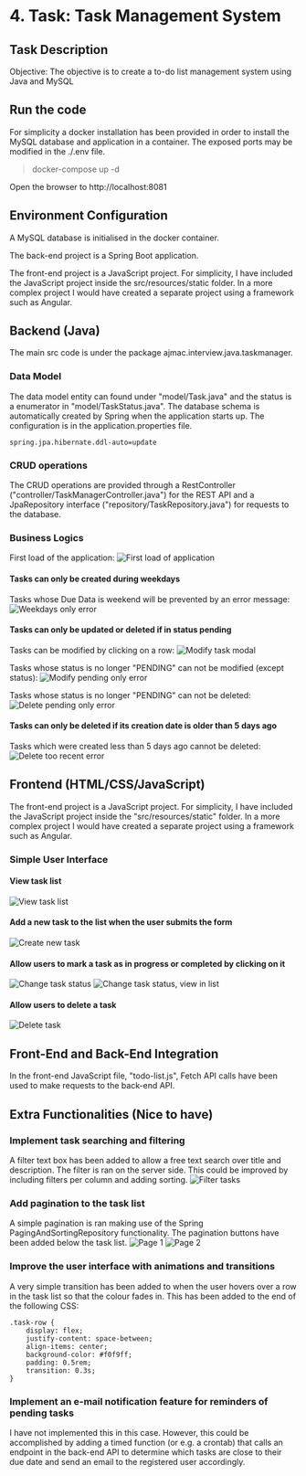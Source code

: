 # 4. Task: Task Management System

## Task Description

Objective: The objective is to create a to-do list management system using Java and MySQL

## Run the code

For simplicity a docker installation has been provided in order to install the MySQL database and application in a container.
The exposed ports may be modified in the ./.env file.

> docker-compose up -d

Open the browser to http://localhost:8081

## Environment Configuration

A MySQL database is initialised in the docker container.

The back-end project is a Spring Boot application.

The front-end project is a JavaScript project. For simplicity, I have included the JavaScript project inside the src/resources/static folder.
In a more complex project I would have created a separate project using a framework such as Angular.

## Backend (Java)

The main src code is under the package ajmac.interview.java.taskmanager.

### Data Model

The data model entity can found under "model/Task.java" and the status is a enumerator in "model/TaskStatus.java".
The database schema is automatically created by Spring when the application starts up. The configuration is in the application.properties file.

```
spring.jpa.hibernate.ddl-auto=update
```

### CRUD operations

The CRUD operations are provided through a RestController ("controller/TaskManagerController.java") for the REST API and a JpaRepository interface ("repository/TaskRepository.java") for requests to the database.

### Business Logics

First load of the application:
![First load of application](./examples/TaskManager_NoTasks.png)

#### Tasks can only be created during weekdays

Tasks whose Due Data is weekend will be prevented by an error message:
![Weekdays only error](./examples/TaskManager_WeekdaysOnly.png)

#### Tasks can only be updated or deleted if in status pending

Tasks can be modified by clicking on a row:
![Modify task modal](./examples/TaskManager_ModifyTask.png)

Tasks whose status is no longer "PENDING" can not be modified (except status):
![Modify pending only error](./examples/TaskManager_ModifyTask_PendingOnly.png)

Tasks whose status is no longer "PENDING" can not be deleted:
![Delete pending only error](./examples/TaskManager_Delete_PendingOnly.png)

#### Tasks can only be deleted if its creation date is older than 5 days ago

Tasks which were created less than 5 days ago cannot be deleted:
![Delete too recent error](./examples/TaskManager_DeleteTooRecent.png)

## Frontend (HTML/CSS/JavaScript)

The front-end project is a JavaScript project. For simplicity, I have included the JavaScript project inside the "src/resources/static" folder.
In a more complex project I would have created a separate project using a framework such as Angular.

### Simple User Interface

#### View task list

![View task list](./examples/TaskManager_Pagination1.png)

#### Add a new task to the list when the user submits the form

![Create new task](./examples/TaskManager_CreateTask.png)

#### Allow users to mark a task as in progress or completed by clicking on it

![Change task status](./examples/TaskManager_ChangeStatus.png)
![Change task status, view in list](./examples/TaskManager_ChangeStatus2.png)

#### Allow users to delete a task

![Delete task](./examples/TaskManager_Delete.png)

## Front-End and Back-End Integration

In the front-end JavaScript file, "todo-list.js", Fetch API calls have been used to make requests to the back-end API.

## Extra Functionalities (Nice to have)

### Implement task searching and filtering

A filter text box has been added to allow a free text search over title and description. The filter is ran on the server side.
This could be improved by including filters per column and adding sorting.
![Filter tasks](./examples/TaskManager_Filters.png)

### Add pagination to the task list

A simple pagination is ran making use of the Spring PagingAndSortingRepository functionality.
The pagination buttons have been added below the task list.
![Page 1](./examples/TaskManager_Pagination1.png)
![Page 2](./examples/TaskManager_Pagination2.png)

### Improve the user interface with animations and transitions

A very simple transition has been added to when the user hovers over a row in the task list so that the colour fades in.
This has been added to the end of the following CSS:

```
.task-row {
    display: flex;
    justify-content: space-between;
    align-items: center;
    background-color: #f0f9ff;
    padding: 0.5rem;
    transition: 0.3s;
}
```

### Implement an e-mail notification feature for reminders of pending tasks

I have not implemented this in this case.
However, this could be accomplished by adding a timed function (or e.g. a crontab) that calls an endpoint in the back-end API to determine which tasks are close to their due date and send an email to the registered user accordingly.
